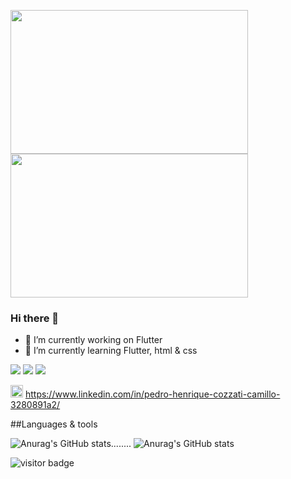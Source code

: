 <p>
<img width='380px' height='230px' src='https://media4.giphy.com/media/xTiTnxpQ3ghPiB2Hp6/giphy.gif?cid=ecf05e47z6xssu0rhtzgll7nxc7pvn3elblrvpnlqiqbyjkj&rid=giphy.gif&ct=g'>
<img width='380px'height='230px' src='https://giffiles.alphacoders.com/209/209661.gif'></p>

### Hi there 👋

- 🔭 I’m currently working on Flutter
- 🌱 I’m currently learning Flutter, html & css
<p><img src='https://img.shields.io/badge/Flutter-02569B?style=for-the-badge&logo=flutter&logoColor=white'>
<img src='https://img.shields.io/badge/HTML5-E34F26?style=for-the-badge&logo=html5&logoColor=white'>
<img src='https://img.shields.io/badge/CSS3-1572B6?style=for-the-badge&logo=css3&logoColor=white'></p>

<img width='20px' height='20px' src='https://www.gov.br/observatorio/en/academic-programs/graduate-program-in-geophysics/images/linkedin.png/@@images/4327284e-bb67-4ef3-8c5e-32c63a62677b.png'> https://www.linkedin.com/in/pedro-henrique-cozzati-camillo-3280891a2/


##Languages & tools

![Anurag's GitHub stats](https://github-readme-stats.vercel.app/api/top-langs/?username=PedroCozzati&theme=radical&count_private=true&hide=makefile)........
![Anurag's GitHub stats](https://github-readme-stats.vercel.app/api?username=PedroCozzati&theme=radical)
  

![visitor badge](https://visitor-badge.glitch.me/badge?page_id=PedroCozzati.visitor-badge&left_color=grey&right_color=green) 


